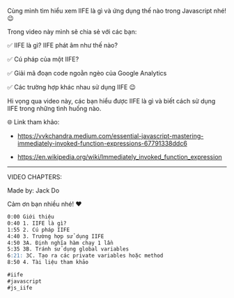 Cùng mình tìm hiểu xem IIFE là gì và ứng dụng thế nào trong Javascript nhé! 😉

Trong video này mình sẽ chia sẻ với các bạn:

✅ IIFE là gì? IIFE phát âm như thế nào?

✅ Cú pháp của một IIFE?

✅ Giải mã đoạn code ngoằn ngèo của Google Analytics

✅ Các trường hợp khác nhau sử dụng IIFE 😉

Hi vọng qua video này, các bạn hiểu được IIFE là gì và biết cách sử dụng IIFE trong những tình huống nào.

🌐 Link tham khảo:

- https://vvkchandra.medium.com/essential-javascript-mastering-immediately-invoked-function-expressions-67791338ddc6

- https://en.wikipedia.org/wiki/Immediately_invoked_function_expression

---

VIDEO CHAPTERS:

Made by: Jack Do

Cảm ơn bạn nhiều nhé! ❤️

```md
0:00 Giới thiệu
0:40 1. IIFE là gì?
1:55 2. Cú pháp IIFE
4:40 3. Trường hợp sử dụng IIFE
4:50 3A. Định nghĩa hàm chạy 1 lần
5:35 3B. Tránh sử dụng global variables
6:21: 3C. Tạo ra các private variables hoặc method
8:50 4. Tài liệu tham khảo
```

```md
#iife
#javascript
#js_iife
```
